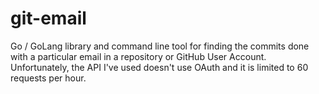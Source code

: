 # git-email
Go / GoLang library and command line tool for finding the commits done with a particular email in a repository or GitHub User Account. Unfortunately, the API I've used doesn't use OAuth and it is limited to 60 requests per hour.